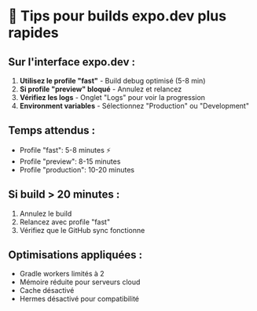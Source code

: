 # 🚀 Tips pour builds expo.dev plus rapides

## Sur l'interface expo.dev :

1. **Utilisez le profile "fast"** - Build debug optimisé (5-8 min)
2. **Si profile "preview" bloqué** - Annulez et relancez  
3. **Vérifiez les logs** - Onglet "Logs" pour voir la progression
4. **Environment variables** - Sélectionnez "Production" ou "Development"

## Temps attendus :
- Profile "fast": 5-8 minutes ⚡
- Profile "preview": 8-15 minutes
- Profile "production": 10-20 minutes

## Si build > 20 minutes :
1. Annulez le build
2. Relancez avec profile "fast"
3. Vérifiez que le GitHub sync fonctionne

## Optimisations appliquées :
- Gradle workers limités à 2
- Mémoire réduite pour serveurs cloud  
- Cache désactivé
- Hermes désactivé pour compatibilité